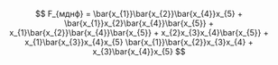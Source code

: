 $$
F_{мднф} = \bar{x_{1}}\bar{x_{2}}\bar{x_{4}}x_{5} + \bar{x_{1}}x_{2}\bar{x_{4}}\bar{x_{5}} + x_{1}\bar{x_{2}}\bar{x_{4}}\bar{x_{5}} + x_{2}x_{3}x_{4}\bar{x_{5}} + x_{1}\bar{x_{3}}x_{4}x_{5} \bar{x_{1}}\bar{x_{2}}x_{3}x_{4} + x_{3}\bar{x_{4}}x_{5}
$$
